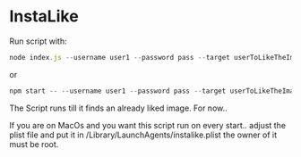 # InstaLike


Run script with: 
```javascript
node index.js --username user1 --password pass --target userToLikeTheImagesOf --speed 40
```
or 
```javascript
npm start -- --username user1 --password pass --target userToLikeTheImagesOf --speed 40
```

The Script runs till it finds an already liked image. For now..

If you are on MacOs and you want this script run on every start.. adjust the plist file
and put it in /Library/LaunchAgents/instalike.plist the owner of it must be root.
